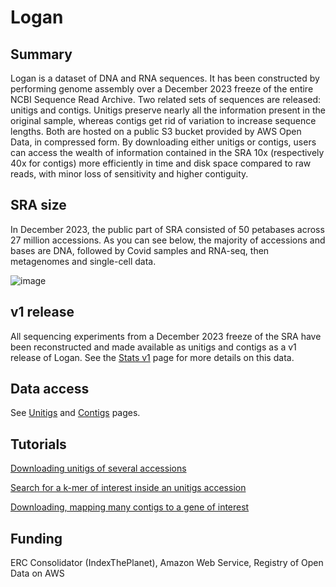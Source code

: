 # Logan

## Summary

Logan is a dataset of DNA and RNA sequences. It has been constructed by performing genome assembly over a December 2023 freeze of the entire NCBI Sequence Read Archive. Two related sets of sequences are released: unitigs and contigs. Unitigs preserve nearly all the information present in the original sample, whereas contigs get rid of variation to increase sequence lengths. Both are hosted on a public S3 bucket provided by AWS Open Data, in compressed form. By downloading either unitigs or contigs, users can access the wealth of information contained in the SRA 10x (respectively 40x for contigs) more efficiently in time and disk space compared to raw reads, with minor loss of sensitivity and higher contiguity.

## SRA size

In December 2023, the public part of SRA consisted of 50 petabases across 27 million accessions. As you can see below, the majority of accessions and bases are DNA, followed by Covid samples and RNA-seq, then metagenomes and single-cell data.

![image](https://github.com/IndexThePlanet/Logan/assets/1218301/3b76ced7-ed01-4842-83f0-d897c0cf7d55)

## v1 release

All sequencing experiments from a December 2023 freeze of the SRA have been reconstructed and made available as unitigs and contigs as a v1 release of Logan. See the [Stats v1](Stats-v1.md) page for more details on this data.

## Data access

See [Unitigs](Unitigs.md) and [Contigs](Contigs.md) pages.

## Tutorials

[Downloading unitigs of several accessions](Accessions.md)

[Search for a k-mer of interest inside an unitigs accession](Kmer_search.md)

[Downloading, mapping many contigs to a gene of interest](Chickens.md)

## Funding

ERC Consolidator (IndexThePlanet), Amazon Web Service, Registry of Open Data on AWS
